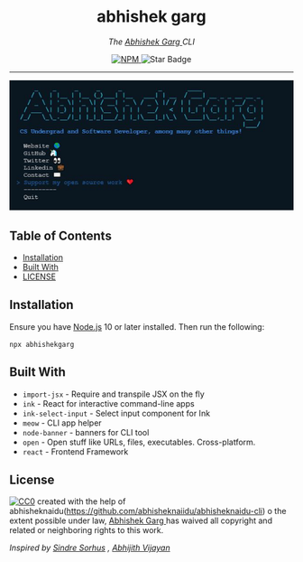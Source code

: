 <h1 align="center">abhishek garg</h1>
<i>
<p align="center">The <a href="https://iamabhishekgarg.tech">
    Abhishek Garg
  </a> CLI</p>
</i>
<div align="center">
  <a href="https://www.npmjs.com/package/abhishekgarg">
    <img src="https://img.shields.io/npm/v/abhishekgarg" alt="NPM" />
  </a>
  </a>
  <img src="https://img.shields.io/static/v1?label=%F0%9F%8C%9F&message=If%20Useful&style=style=flat&color=BC4E99" alt="Star Badge"/>
</div>

<hr />
<div align="center">
<img src="abhishegargcli.JPG" width="700">
</div>

## Table of Contents

- [Installation](#installation)
- [Built With](#libraries)
- [LICENSE](#license)

## Installation

Ensure you have [Node.js](https://nodejs.org) 10 or later installed. Then run the following:

```
npx abhishekgarg
```

## Built With

- `import-jsx` - Require and transpile JSX on the fly
- `ink` - React for interactive command-line apps
- `ink-select-input` - Select input component for Ink
- `meow` - CLI app helper
- `node-banner` - banners for CLI tool
- `open` - Open stuff like URLs, files, executables. Cross-platform.
- `react` - Frontend Framework

## License

[![CC0](https://licensebuttons.net/p/zero/1.0/88x31.png)](https://creativecommons.org/publicdomain/zero/1.0/)
created with the help of abhisheknaidu(https://github.com/abhisheknaiidu/abhisheknaidu-cli)
o the extent possible under law, [Abhishek Garg ](https://iamabhishekgarg.tech/) has waived all copyright and related or neighboring rights to this work.

_Inspired by [Sindre Sorhus](https://github.com/sindresorhus) , [Abhijith Vijayan](https://github.com/abhijithvijayan)_
